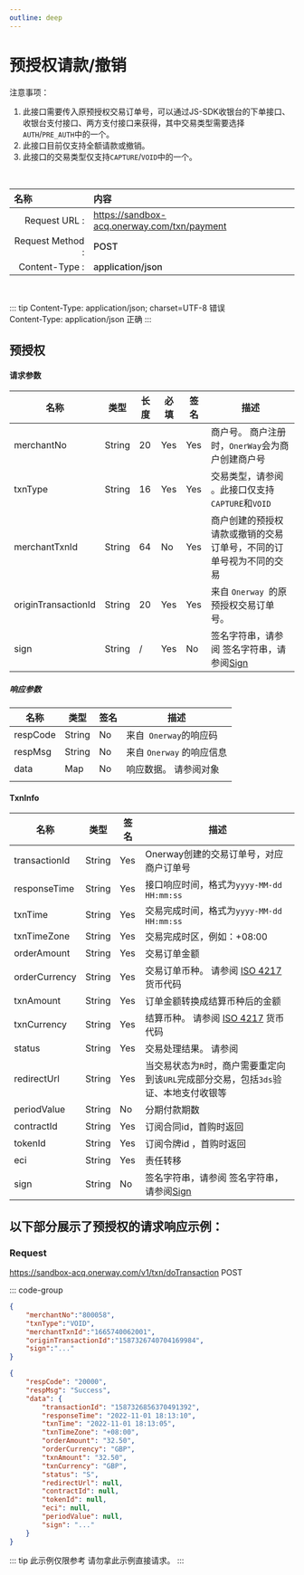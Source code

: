 ```yaml
---
outline: deep
---
```

<script setup>


import {reactive, ref, watch, onMounted, unref } from 'vue'; 
import {requestGen, secret} from "./util/utils";
import {ProductTypeEnum as ProductTypeEnumTable,SubProductTypeEnum as SubProductTypeEnumTable,TxnTypeEnum as TxnTypeEnumTable} from "./util/constants";
import CMExample from './components/CMExample.vue';
import CMNote from './components/CMNote.vue';
import CustomPopover from './components/element-ui/CustomPopover.vue'; 
import CustomTable from "./components/element-ui/CustomTable.vue";
import {TopRight, View} from "@element-plus/icons-vue";
import { ClickOutside as vClickOutside } from 'element-plus';




</script>

# 预授权请款/撤销

注意事项：
1. 此接口需要传入原预授权交易订单号，可以通过JS-SDK收银台的下单接口、收银台支付接口、两方支付接口来获得，其中交易类型需要选择`AUTH`/`PRE_AUTH`中的一个。
2. 此接口目前仅支持全额请款或撤销。
3. 此接口的交易类型仅支持`CAPTURE`/`VOID`中的一个。


<br>

|   <div style="text-align: left;">名称</div>| 内容                                                          |
|----------------:|:---------------------------------------------------------------|
| Request URL :    | https://sandbox-acq.onerway.com/txn/payment  |
| Request Method : | <div style="color:var(--vp-c-brand-1);font-weight:500;"> POST  </div>                                                        |
| Content-Type :  | <div style="color:var(--vp-c-brand-1);font-weight:500;">application/json      </div>                                        |

<br>

<div class="alertbox3">

::: tip  Content-Type: application/json; charset=UTF-8 错误   <br>Content-Type: application/json 正确 
:::

</div>


## 预授权

#### 请求参数

<div class="custom-table bordered-table">

| 名称                  | 类型     | 长度 | 必填  | 签名  | 描述                                      |
|---------------------|--------|----|-----|-----|-----------------------------------------|
| merchantNo          | String | 20 | Yes | Yes | 商户号。 商户注册时，`OnerWay`会为商户创建商户号             |
| txnType             | String | 16 | Yes | Yes | 交易类型，请参阅  <CustomPopover title="TxnTypeEnum" width="auto" reference="TxnTypeEnum" link="/apis/enums.html#txntypeenum" ></CustomPopover>  。此接口仅支持`CAPTURE`和`VOID` |
| merchantTxnId       | String | 64 | No  | Yes | 商户创建的预授权请款或撤销的交易订单号，不同的订单号视为不同的交易       |
| originTransactionId | String | 20 | Yes | Yes | 来自 `Onerway `的原预授权交易订单号。                  |
| sign                | String | /  | Yes | No  | 签名字符串，请参阅  签名字符串，请参阅[Sign](./sign.html)                                     |


</div>

##### 响应参数


<div class="custom-table bordered-table">

| 名称       | 类型     | 签名 | 描述                  |
|----------|--------|----|---------------------|
| respCode | String | No | 来自` Onerway`的响应码     |
| respMsg  | String | No | 来自 `Onerway` 的响应信息    |
| data     | Map    | No | 响应数据。 请参阅对象    <CustomPopover title="TxnInfo" width="auto" reference="TxnInfo" link="/apis/api-direct-auth.html#txninfo" ></CustomPopover>  |
                                                                             |
</div>

#### TxnInfo

<div class="custom-table bordered-table">


| 名称            | 类型     | 签名  | 描述                                          |
|---------------|--------|-----|---------------------------------------------|
| transactionId | String | Yes | Onerway创建的交易订单号，对应商户订单号                     |
| responseTime  | String | Yes | 接口响应时间，格式为`yyyy-MM-dd HH:mm:ss`               |
| txnTime       | String | Yes | 交易完成时间，格式为`yyyy-MM-dd HH:mm:ss `              |
| txnTimeZone   | String | Yes | 交易完成时区，例如：+08:00                            |
| orderAmount   | String | Yes | 交易订单金额                                      |
| orderCurrency | String | Yes | 交易订单币种。 请参阅 [ISO 4217](https://en.wikipedia.org/wiki/ISO_4217#List_of_ISO_4217_currency_codes) 货币代码                   |
| txnAmount     | String | Yes | 订单金额转换成结算币种后的金额                             |
| txnCurrency   | String | Yes | 结算币种。 请参阅 [ISO 4217](https://en.wikipedia.org/wiki/ISO_4217#List_of_ISO_4217_currency_codes) 货币代码                     |
| status        | String | Yes | 交易处理结果。 请参阅    <CustomPopover title="TxnStatusEnum" width="auto" reference="TxnStatusEnum" link="/apis/enums.html#txnstatusenum" ></CustomPopover>                 |
| redirectUrl   | String | Yes | 当交易状态为`R`时，商户需要重定向到该`URL`完成部分交易，包括`3ds`验证、本地支付收银等 |
| periodValue   | String | No  | 分期付款期数                                      |
| contractId    | String | Yes | 订阅合同id，首购时返回                                |
| tokenId       | String | Yes | 订阅令牌id ，首购时返回                               |
| eci           | String | Yes | 责任转移                                        |
| sign          | String | No  | 签名字符串，请参阅  签名字符串，请参阅[Sign](./sign.html)                                          |


</div>



## 以下部分展示了预授权的请求响应示例： 

### Request

https://sandbox-acq.onerway.com/v1/txn/doTransaction <Badge type="tip">POST</Badge>

::: code-group

```json [Request]
{
    "merchantNo":"800058",
    "txnType":"VOID",
    "merchantTxnId":"1665740062001",
    "originTransactionId":"1587326740704169984",
    "sign":"..."
}


```


```json [Response]
{
    "respCode": "20000",
    "respMsg": "Success",
    "data": {
        "transactionId": "1587326856370491392",
        "responseTime": "2022-11-01 18:13:10",
        "txnTime": "2022-11-01 18:13:05",
        "txnTimeZone": "+08:00",
        "orderAmount": "32.50",
        "orderCurrency": "GBP",
        "txnAmount": "32.50",
        "txnCurrency": "GBP",
        "status": "S",
        "redirectUrl": null,
        "contractId": null,
        "tokenId": null,
        "eci": null,
        "periodValue": null,
        "sign": "..."
    }
}


```


<div class="alertbox4">

::: tip 此示例仅限参考 请勿拿此示例直接请求。
:::

</div>






